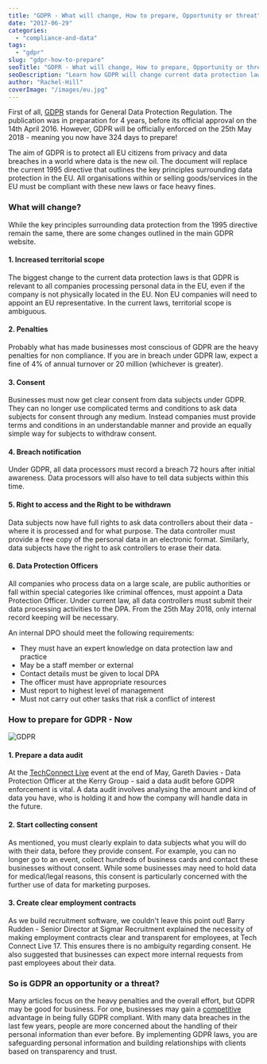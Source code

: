 ```yaml
---
title: "GDPR - What will change, How to prepare, Opportunity or threat"
date: "2017-06-29"
categories:
  - "compliance-and-data"
tags:
  - "gdpr"
slug: "gdpr-how-to-prepare"
seoTitle: "GDPR - What will change, How to prepare, Opportunity or threat"
seoDescription: "Learn how GDPR will change current data protection laws, how to prepare for GDPR - now! And is GDPR an opportunity or threat? You decide."
author: "Rachel-Hill"
coverImage: "/images/eu.jpg"
---
```


First of all, [GDPR](http://www.eugdpr.org/) stands for General Data Protection Regulation. The publication was in preparation for 4 years, before its official approval on the 14th April 2016. However, GDPR will be officially enforced on the 25th May 2018 - meaning you now have 324 days to prepare!

The aim of GDPR is to protect all EU citizens from privacy and data breaches in a world where data is the new oil. The document will replace the current 1995 directive that outlines the key principles surrounding data protection in the EU. All organisations within or selling goods/services in the EU must be compliant with these new laws or face heavy fines.

### **What will change?**

While the key principles surrounding data protection from the 1995 directive remain the same, there are some changes outlined in the main GDPR website.

#### **1\. Increased territorial scope**

The biggest change to the current data protection laws is that GDPR is relevant to all companies processing personal data in the EU, even if the company is not physically located in the EU. Non EU companies will need to appoint an EU representative. In the current laws, territorial scope is ambiguous.

#### **2\. Penalties**

Probably what has made businesses most conscious of GDPR are the heavy penalties for non compliance. If you are in breach under GDPR law, expect a fine of 4% of annual turnover or 20 million (whichever is greater).

#### **3\. Consent**

Businesses must now get clear consent from data subjects under GDPR. They can no longer use complicated terms and conditions to ask data subjects for consent through any medium. Instead companies must provide terms and conditions in an understandable manner and provide an equally simple way for subjects to withdraw consent.

#### **4\. Breach notification**

Under GDPR, all data processors must record a breach 72 hours after initial awareness. Data processors will also have to tell data subjects within this time.

#### **5\. Right to access and the Right to be withdrawn**

Data subjects now have full rights to ask data controllers about their data - where it is processed and for what purpose. The data controller must provide a free copy of the personal data in an electronic format. Similarly, data subjects have the right to ask controllers to erase their data.

#### **6\. Data Protection Officers**

All companies who process data on a large scale, are public authorities or fall within special categories like criminal offences, must appoint a Data Protection Officer. Under current law, all data controllers must submit their data processing activities to the DPA. From the 25th May 2018, only internal record keeping will be necessary.

An internal DPO should meet the following requirements:

- They must have an expert knowledge on data protection law and practice
- May be a staff member or external
- Contact details must be given to local DPA
- The officer must have appropriate resources
- Must report to highest level of management
- Must not carry out other tasks that risk a conflict of interest

### **How to prepare for GDPR - Now**

![GDPR](/images/GDPR-1.jpg)

#### **1\. Prepare a data audit**

At the [TechConnect Live](https://hirehive.com/techconnect-2017/) event at the end of May, Gareth Davies - Data Protection Officer at the Kerry Group - said a data audit before GDPR enforcement is vital. A data audit involves analysing the amount and kind of data you have, who is holding it and how the company will handle data in the future.

#### **2\. Start collecting consent**

As mentioned, you must clearly explain to data subjects what you will do with their data, before they provide consent. For example, you can no longer go to an event, collect hundreds of business cards and contact these businesses without consent. While some businesses may need to hold data for medical/legal reasons, this consent is particularly concerned with the further use of data for marketing purposes.

#### **3\. Create clear employment contracts**

As we build recruitment software, we couldn't leave this point out! Barry Rudden - Senior Director at Sigmar Recruitment explained the necessity of making employment contracts clear and transparent for employees, at Tech Connect Live 17. This ensures there is no ambiguity regarding consent. He also suggested that businesses can expect more internal requests from past employees about their data.

### **So is GDPR an opportunity or a threat?**

Many articles focus on the heavy penalties and the overall effort, but GDPR may be good for business. For one, businesses may gain a [competitive](https://www.siliconrepublic.com/enterprise/gdpr-opportunity) advantage in being fully GDPR compliant. With many data breaches in the last few years, people are more concerned about the handling of their personal information than ever before. By implementing GDPR laws, you are safeguarding personal information and building relationships with clients based on transparency and trust.
